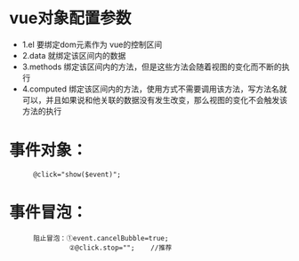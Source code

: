 # vue对象配置参数
* 1.el 要绑定dom元素作为 vue的控制区间
* 2.data 就绑定该区间内的数据
* 3.methods 绑定该区间内的方法，但是这些方法会随着视图的变化而不断的执行
* 4.computed 绑定该区间内的方法，使用方式不需要调用该方法，写方法名就可以，并且如果说和他关联的数据没有发生改变，那么视图的变化不会触发该方法的执行
# 事件对象：
          @click="show($event)";
# 事件冒泡：
          阻止冒泡：①event.cancelBubble=true; 
                   ②@click.stop="";    //推荐
           

